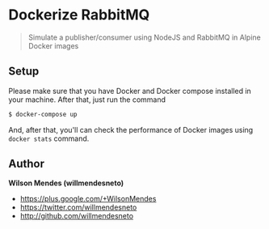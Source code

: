 # Dockerize RabbitMQ

> Simulate a publisher/consumer using NodeJS and RabbitMQ in Alpine Docker images

## Setup

Please make sure that you have Docker and Docker compose installed in your machine. After that, just run the command

```bash
$ docker-compose up
```

And, after that, you'll can check the performance of Docker images using `docker stats` command.

## Author

**Wilson Mendes (willmendesneto)**
+ <https://plus.google.com/+WilsonMendes>
+ <https://twitter.com/willmendesneto>
+ <http://github.com/willmendesneto>
